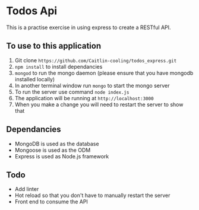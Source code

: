 # Todos Api
This is a practise exercise in using express to create a RESTful API.

## To use to this application
1. Git clone `https://github.com/Caitlin-cooling/todos_express.git`
2.  `npm install` to install dependancies
3. `mongod` to run the mongo daemon (please ensure that you have mongodb installed locally)
4. In another terminal window run `mongo` to start the mongo server
5. To run the server use command `node index.js`
6. The application will be running at `http://localhost:3000`
7. When you make a change you will need to restart the server to show that

## Dependancies
* MongoDB is used as the database
* Mongoose is used as the ODM
* Express is used as Node.js framework

## Todo
* Add linter
* Hot reload so that you don't have to manually restart the server
* Front end to consume the API
